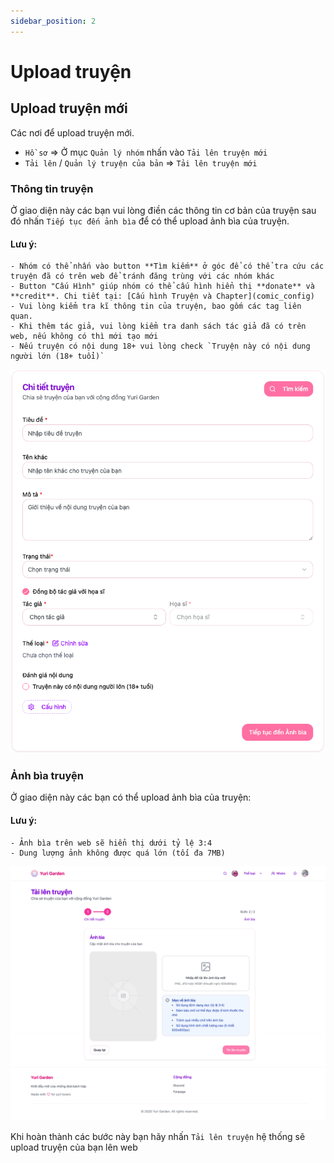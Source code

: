 ```yaml
---
sidebar_position: 2
---
```


# Upload truyện

## Upload truyện mới

Các nơi để upload truyện mới.

- `Hồ sơ` => Ở mục `Quản lý nhóm` nhấn vào `Tải lên truyện mới`
- `Tải lên` / `Quản lý truyện của bản` => `Tải lên truyện mới`

### Thông tin truyện

Ở giao diện này các bạn vui lòng điền các thông tin cơ bản của truyện sau đó nhấn `Tiếp tục đến ảnh bìa` để có thể upload ảnh bìa của truyện.

#### Lưu ý:

    - Nhóm có thể nhấn vào button **Tìm kiếm** ở góc để có thể tra cứu các truyện đã có trên web để tránh đăng trùng với các nhóm khác
    - Button "Cấu Hình" giúp nhóm có thể cấu hình hiển thị **donate** và **credit**. Chi tiết tại: [Cấu hình Truyện và Chapter](comic_config)
    - Vui lòng kiểm tra kĩ thông tin của truyện, bao gốm các tag liên quan.
    - Khi thêm tác giả, vui lòng kiểm tra danh sách tác giả đã có trên web, nếu không có thì mới tạo mới
    - Nếu truyện có nội dung 18+ vui lòng check `Truyện này có nội dung người lớn (18+ tuổi)`

![Giao diện upload truyện](./images/upload_comics/add_comic.png)

### Ảnh bìa truyện

Ở giao diện này các bạn có thể upload ảnh bìa của truyện:

#### Lưu ý:

    - Ảnh bìa trên web sẽ hiển thị dưới tỷ lệ 3:4
    - Dung lượng ảnh không được quá lớn (tối đa 7MB)

![Giao diện upload truyện](./images/upload_comics/add_comic_2.png)

Khi hoàn thành các bước này bạn hãy nhấn `Tải lên truyện` hệ thống sẽ upload truyện của bạn lên web
